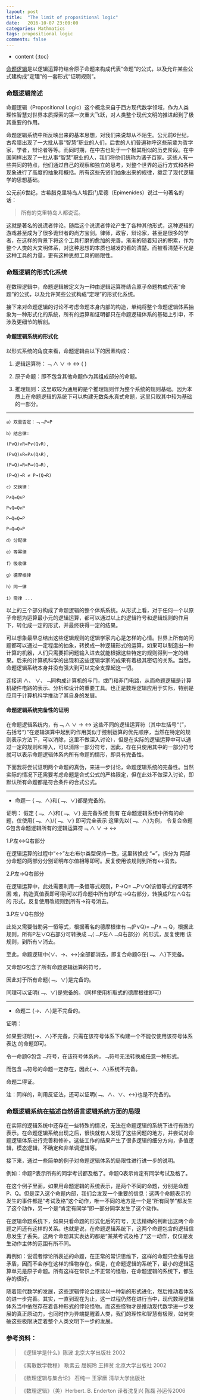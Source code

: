 ```yaml
---
layout: post
title:  "The limit of propositional logic"
date:   2016-10-07 23:00:00
categories: Mathmatics
tags: propositional logic
comments: false
---
```

* content
{:toc}

[命题逻辑](https://en.wikipedia.org/wiki/Propositional_calculus)是以逻辑运算符结合原子命题来构成代表“命题”的公式，以及允许某些公式建构成“定理”的一套形式“证明规则”。
 <!--more-->

### 命题逻辑简述

命题逻辑（Propositional Logic）这个概念来自于西方现代数学领域，作为人类理性智慧对世界本质探索的第一次重大飞跃，对人类整个现代文明的推进起到了极其重要的作用。

命题逻辑系统中所反映出来的基本思想，对我们来说却从不陌生。公元前6世纪，古希腊出现了一大批从事“智慧”职业的人们，后世的人们普遍称呼这些前辈为哲学家，学者，辩论者等等。而同时期，在中古也处于一个极其相似的历史阶段。在中国同样出现了一批从事“智慧”职业的人，我们将他们统称为诸子百家。这些人有一些共同的特点，他们通过自己的观察和独立的思考，对整个世界的运行方式和各种现象进行了高度的抽象和概括。所有这些先贤们抽象出来的规律，奠定了现代逻辑学的思想基础。

公元前6世纪，古希腊克里特岛人埃匹门尼德（Epimenides）说过一句著名的话：

>所有的克里特岛人都说谎。

这就是著名的说谎者悖论。随后这个说谎者悖论产生了各种其他形式，这种逻辑的游戏甚至成为了很多诡辩者的尚方宝剑。律师，政客，辩论家，甚至是很多的学者，在这样的背景下将这个工具打磨的愈加的完善。渐渐的随着知识的积累，作为整个人类的大文明体系，对这种思想的本质也越发的看的清楚。而被看清楚不光是这种工具的力量，更有这种思想工具的局限性。



### 命题逻辑的形式化系统

在数理逻辑中，命题逻辑被定义为一种由逻辑运算符结合原子命题构成代表“命题”的公式，以及允许某些公式构成“定理”的形式化系统。

接下来对命题逻辑的讨论不考虑命题本身内部的构造，单纯将整个命题逻辑体系抽象为一种形式化的系统，所有的运算和证明都只在命题逻辑体系的基础上引申，不涉及更细节的解剖。

#### 命题逻辑系统的形式化

以形式系统的角度来看，命题逻辑由以下的因素构成：

1. 逻辑运算符：﹁ ∧ ∨ → ↔ ( )

2. 原子命题：即不包含其他命题作为其组成部分的命题。

3. 推理规则：这里取较为通用的是个推理规则作为整个系统的规则基础。因为本质上在命题逻辑的系统下可以构建无数条永真式命题，这里只取其中较为基础的一部分。

-----

    a）双重否定：﹁﹁P=P

    b）结合律:

    (P∨Q)∨R=P∨(Q∨R),

    (P∧Q)∧R=P∧(Q∧R),

    (P↔Q)↔R=P↔(Q↔R),

    (P→Q)→R ≠ P→(Q→R)

    c）交换律：

    P∧Q=Q∧P

    P∨Q=Q∨P

    P↔Q=Q↔P

    P→Q↔Q→P

    d）分配律

    e）等幂律

    f）吸收律

    g）德摩根律

    h）同一律

    i）零律 ...

以上的三个部分构成了命题逻辑的整个体系系统。从形式上看，对于任何一个以原子命题为运算最小元的逻辑运算，都可以通过以上的逻辑符号和逻辑规则的作用下，转化成一定的形式，并最终获得一定的结果。

可以想象最早总结出这些逻辑规则的逻辑学家内心是怎样的心情。世界上所有的问题都可以通过一定程度的抽象，转换成一种逻辑形式的运算，如果可以制造出一种计算的机器，人们只需要把问题输入进去就能根据这些特定的规则得到一定的结果。后来的计算机科学的出现和这些逻辑学家的成果有着极其密切的关系。当然，命题逻辑系统本身并没有强大到可以完全支撑起这一切。

连接词 ∧、 ∨、﹁同构成计算机的与门，或门和非门电路，从而命题逻辑是计算机硬件电路的表示、分析和设计的重要工具。也正是数理逻辑应用于实际，特别是应用于计算机科学推动了其自身的发展。

#### 命题逻辑系统完备性的证明

在命题逻辑系统内，有﹁ ∧ ∨ → ↔ 这些不同的逻辑运算符（其中左括号“（”，右括号“）”在逻辑演算中起到的作用类似于控制运算的优先顺序，当然在特定的规则表示方法下，可以消除，这里不做深入讨论），但是在实际的逻辑运算中可以通过一定的规则和带入，可以消除一部分符号，因此，存在只使用其中的一部分符号就可以表示命题逻辑体系内所有命题的情形，即具有完备性。

下面我将尝试证明两个命题的真伪，来进一步讨论，命题逻辑系统的完备性。当然实际的情况下还需要考虑命题是合式公式的严格限定，但在此处不做深入讨论，即默认所有命题都是符合条件的合式公式。

-----

* 命题一   {﹁、∧}和{﹁、∨}都是完备的。

证明：
假定
{﹁、∧}和{﹁、∨}  是完备系统
则有
在命题逻辑系统中所有的命题，仅使用{﹁、∧}/{﹁、∨}  即可完全表示
这里先以{﹁、∧}为例，
令复合命题G包含命题逻辑所有的逻辑运算符﹁ ∧ ∨ → ↔

1.P左↔Q右部分

在逻辑运算的过程中“↔”左右布尔类型保持一致，这里转换成 “=”，拆分为 两部分命题的两部分分别证明布尔值相等即可。反复使用该规则到所有↔消去。

2.P左→Q右部分

在逻辑运算中，此处需要利用一条恒等式规则，P→Q=﹁P∨Q(该恒等式的证明不困 难，构造真值表即可得)可以将命题中所有的P左→Q右部分，转换成P左∧Q右的 形式。反复使用改规则到所有→符号消去。

3.P左∨Q右部分

此处又需要借助另一恒等式，根据著名的德摩根律有﹁(P∨Q)=﹁P∧﹁ Q，根据此 规则，所有P左∨Q右部分可转换成﹁（﹁P左∧﹁Q右部分）的形式，反复使用 该规则，到所有∨消去。

至此，命题逻辑中{∨、→、↔}全部都消去，即复合命题G在{﹁、∧}下完备。

又命题G包含了所有命题逻辑运算的符号，

因此对于所有命题{﹁、∨}是完备的。

同理可以证明{﹁、∨}是完备的。（同样使用析取式的德摩根律即可）

-----

* 命题二   {→、∧}是不完备的。

证明：

如果要证明{→、∧}不完备，只需在该符号体系下构建一个不能仅使用该符号体系表达 的命题即可。

令一命题G包含﹁符号，在该符号体系内，﹁符号无法转换成任意一种形式。

而包含﹁符号的命题一定存在，因此{→、∧}系统不完备。

命题二得证。

注：同样的，利用反证法，还可以证明{﹁、∧、∨、↔}也是不完备的。

### 命题逻辑系统在描述自然语言逻辑系统方面的局限

在实际的逻辑系统中还存在一些特殊的情况，无法在命题逻辑的系统下进行有效的表示。在命题逻辑系统出现之后，很快就有人发现了这些问题的地方，并尝试对命题逻辑体系进行完善和修补。这些工作的结果产生了很多逻辑的细分方向，多值逻辑，模态逻辑，不确定和非单调逻辑等。

接下来，通过一些简单的例子对命题逻辑体系的局限性进行进一步的说明。

例如：命题P表示所有的同学考试都及格了。命题Q表示肯定有同学考试及格了。

在这个例子里面，如果用命题逻辑的系统表示，是两个不同的命题，分别是命题P、Q。但是深入这个命题内部，我们会发现一个重要的信息：这两个命题表示的发生的事件都是“考试及格”这个动作，唯一不同的地方是一个是“所有同学”都发生了这个动作，另一个是“肯定有同学”即一部分同学发生了这个动作。

在逻辑命题系统下，如果只看命题的形式化后的符号，无法精确的判断出这两个命题之间还有这样的关系。也就是说，在命题逻辑系统下，这两个命题包含的逻辑信息发生了丢失。这两个命题其实表达的都是“某某考试及格了”这一动作，仅仅是发生动作主体的范围有所不同。

再例如：说谎者悖论所表述的命题，在正常的常识思维下，这样的命题只会推导出矛盾，因而不会存在这样的怪物存在。但是，在命题逻辑的系统下，最小的逻辑运算单元是原子命题。所有这样在常识上不正常的怪物，在命题逻辑的系统下，都生存的很好。

随着现代数学的发展，这些逻辑悖论会继续以一种新的形式进化，然后推动着体系的进一步完善。其实，一直到现在为止，这一过程仍然在进行当中，现代数理逻辑体系当中依然存在着各种形式的悖论怪物。而这些怪物才是推动现代数学进一步发展的真正原动力，也同时作为异端提醒着人类，我们的理性和智慧有极限，如何突破这些极限决定着整个人类文明下一步的发展。


### 参考资料：

>《逻辑学是什么》陈波 北京大学出版社 2002

>《离散数学教程》 耿素云 屈婉玲 王捍贫 北京大学出版社 2002

>《数理逻辑与集合论》 石纯一 王家廞 清华大学出版社

>《数理逻辑》（美）Herbert. B. Enderton 译者沈复兴 陈磊 孙运传2006
